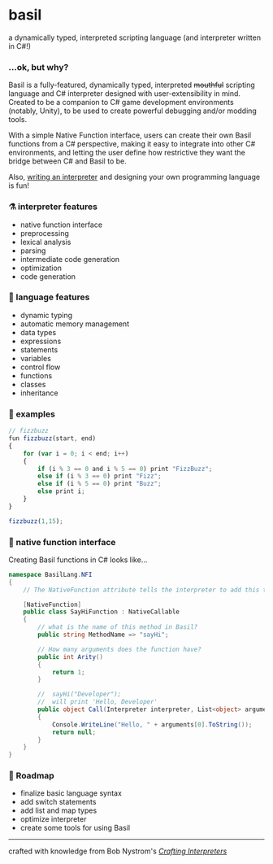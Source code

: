 # basil
a dynamically typed, interpreted scripting language (and interpreter written in C#!)

### ...ok, but why?
Basil is a fully-featured, dynamically typed, interpreted ~~mouthful~~ scripting language and C# interpreter designed with user-extensibility in mind.  Created to be a companion to C# game development environments (notably, Unity), to be used to create powerful debugging and/or modding tools.  

With a simple Native Function interface, users can create their own Basil functions from a C# perspective, making it easy to integrate into other C# environments, and letting the user define how restrictive they want the bridge between C# and Basil to be.

Also, [writing an interpreter](https://craftinginterpreters.com/) and designing your own programming language is fun!

### ⚗ interpreter features
- native function interface
- preprocessing
- lexical analysis
- parsing
- intermediate code generation
- optimization
- code generation

### 💭 language features
- dynamic typing
- automatic memory management
- data types
- expressions
- statements
- variables
- control flow
- functions
- classes
- inheritance

### 📝 examples
```javascript
// fizzbuzz
fun fizzbuzz(start, end)
{
    for (var i = 0; i < end; i++)
    {
        if (i % 3 == 0 and i % 5 == 0) print "FizzBuzz";
        else if (i % 3 == 0) print "Fizz";
        else if (i % 5 == 0) print "Buzz";
        else print i;
    }
}

fizzbuzz(1,15);
```

### 🌉 native function interface
Creating Basil functions in C# looks like...
```csharp
namespace BasilLang.NFI
{
    // The NativeFunction attribute tells the interpreter to add this to it's Basil function library

    [NativeFunction]
    public class SayHiFunction : NativeCallable
    {
        // what is the name of this method in Basil?
        public string MethodName => "sayHi";

        // How many arguments does the function have?
        public int Arity()
        {
            return 1;
        }

        //  sayHi("Developer");
        //  will print 'Hello, Developer'
        public object Call(Interpreter interpreter, List<object> arguments)
        {
            Console.WriteLine("Hello, " + arguments[0].ToString());
            return null;
        }
    }
}

```

### 🚋 Roadmap
- finalize basic language syntax
- add switch statements
- add list and map types
- optimize interpreter
- create some tools for using Basil
___
crafted with knowledge from Bob Nystrom's [*Crafting Interpreters*](https://craftinginterpreters.com/)
